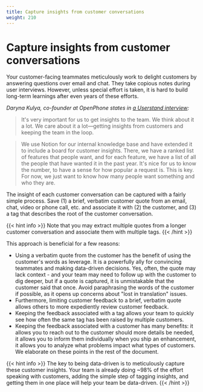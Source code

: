 ```yaml
---
title: Capture insights from customer conversations
weight: 210
---
```


# Capture insights from customer conversations

Your customer-facing teammates meticulously work to delight customers by answering questions over email and chat. They take copious notes during user interviews. However, unless special effort is taken, it is hard to build long-term learnings after even years of these efforts.

_Daryna Kulya, co-founder at OpenPhone states in [a Userstand interview](https://www.heraldhq.com/userstand/how-openphone-is-dogfooding-itself-to-product-market-fit):_

> It's very important for us to get insights to the team. We think
> about it a lot. We care about it a lot—getting insights from customers
> and keeping the team in the loop.

> We use Notion for our internal knowledge base and have extended it to include a board for customer insights. There, we have a ranked list of features that people want, and for each feature, we have a list of all the people that have wanted it in the past year. It's nice for us to know the number, to have a sense for how popular a request is. This is key. For now, we just want to know how many people want something and who they are.

The insight of each customer conversation can be captured with a fairly simple process. Save (1) a brief, verbatim customer quote from an email, chat, video or phone call, etc. and associate it with (2) the customer, and (3) a tag that describes the root of the customer conversation.

{{< hint info >}}
Note that you may extract multiple quotes from a longer customer conversation and associate them with multiple tags.
{{< /hint >}}

This approach is beneficial for a few reasons:

- Using a verbatim quote from the customer has the benefit of using the customer's words as leverage. It is a powerfully ally for convincing teammates and making data-driven decisions. Yes, often, the quote may lack context - and your team may need to follow up with the customer to dig deeper, but if a quote is captured, it is unmistakable that the customer said that once. Avoid paraphrasing the words of the customer if possible, as it opens up concerns about "lost in translation" issues.
- Furthermore, limiting customer feedback to a brief, verbatim quote allows others to more expediently review customer feedback.
- Keeping the feedback associated with a tag allows your team to quickly see how often the same tag has been raised by multiple customers.
- Keeping the feedback associated with a customer has many benefits: it allows you to reach out to the customer should more details be needed, it allows you to inform them individually when you ship an enhancement, it allows you to analyze what problems impact what types of customers. We elaborate on these points in the rest of the document.

{{< hint info >}}
The key to being data-driven is to meticulously capture these customer insights. Your team is already doing ~98% of the effort speaking with customers, adding the simple step of tagging insights, and getting them in one place will help your team be data-driven.
{{< /hint >}}
